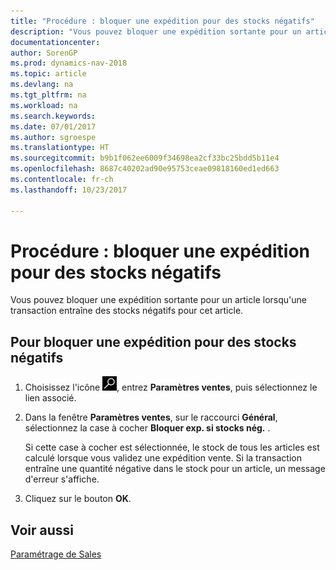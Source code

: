 ```yaml
---
title: "Procédure : bloquer une expédition pour des stocks négatifs"
description: "Vous pouvez bloquer une expédition sortante pour un article lorsqu'une transaction entraîne des stocks négatifs pour cet article."
documentationcenter: 
author: SorenGP
ms.prod: dynamics-nav-2018
ms.topic: article
ms.devlang: na
ms.tgt_pltfrm: na
ms.workload: na
ms.search.keywords: 
ms.date: 07/01/2017
ms.author: sgroespe
ms.translationtype: HT
ms.sourcegitcommit: b9b1f062ee6009f34698ea2cf33bc25bdd5b11e4
ms.openlocfilehash: 8687c40202ad90e95753ceae09818160ed1ed663
ms.contentlocale: fr-ch
ms.lasthandoff: 10/23/2017

---
```

# <a name="how-to-block-shipment-for-negative-inventory"></a>Procédure : bloquer une expédition pour des stocks négatifs
Vous pouvez bloquer une expédition sortante pour un article lorsqu'une transaction entraîne des stocks négatifs pour cet article.  

## <a name="to-block-shipment-for-negative-inventory"></a>Pour bloquer une expédition pour des stocks négatifs  

1.  Choisissez l'icône ![Page ou état pour la recherche](../../media/ui-search/search_small.png "icône Page ou état pour la recherche"), entrez **Paramètres ventes**, puis sélectionnez le lien associé.  
2.  Dans la fenêtre **Paramètres ventes**, sur le raccourci **Général**, sélectionnez la case à cocher **Bloquer exp. si stocks nég.** .  

    Si cette case à cocher est sélectionnée, le stock de tous les articles est calculé lorsque vous validez une expédition vente. Si la transaction entraîne une quantité négative dans le stock pour un article, un message d'erreur s'affiche.  

3.  Cliquez sur le bouton **OK**.  

## <a name="see-also"></a>Voir aussi  
[Paramétrage de Sales](../../sales-setup-sales.md)

